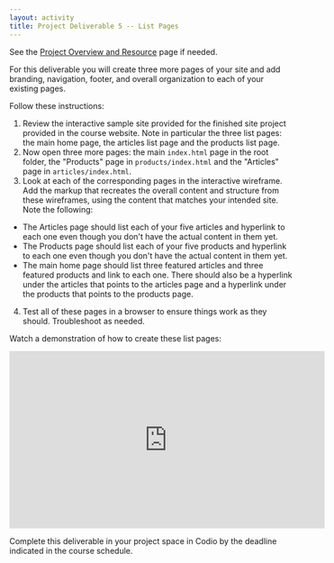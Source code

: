 ```yaml
---
layout: activity
title: Project Deliverable 5 -- List Pages
---
```


See the [Project Overview and Resource](/activities/pd00.html) page if needed.

For this deliverable you will create three more pages of your site and add branding, navigation, footer, and overall organization to each of your existing pages.

Follow these instructions:

1. Review the interactive sample site provided for the finished site project provided in the course website. Note in particular the three list pages: the main home page, the articles list page and the products list page.
2. Now open three more pages: the main `index.html` page in the root folder, the "Products" page in `products/index.html` and the "Articles" page in `articles/index.html`.
3. Look at each of the corresponding pages in the interactive wireframe. Add the markup that recreates the overall content and structure from these wireframes, using the content that matches your intended site. Note the following:
  * The Articles page should list each of your five articles and hyperlink to each one even though you don't have the actual content in them yet.
  * The Products page should list each of your five products and hyperlink to each one even though you don't have the actual content in them yet.
  * The main home page should list three featured articles and three featured products and link to each one. There should also be a hyperlink under the articles that points to the articles page and a hyperlink under the products that points to the products page.
4. Test all of these pages in a browser to ensure things work as they should. Troubleshoot as needed.

Watch a demonstration of how to create these list pages:

<iframe width="560" height="315" src="https://www.youtube.com/embed/NtiQWOBstwg" frameborder="0" allowfullscreen></iframe>

Complete this deliverable in your project space in Codio by the deadline indicated in the course schedule.
